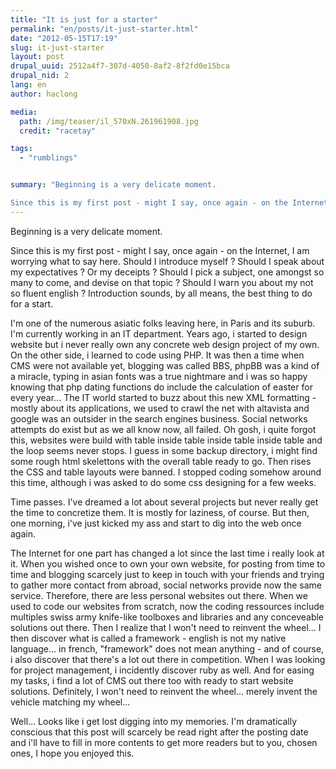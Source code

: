 ```yaml
---
title: "It is just for a starter"
permalink: "en/posts/it-just-starter.html"
date: "2012-05-15T17:19"
slug: it-just-starter
layout: post
drupal_uuid: 2512a4f7-307d-4050-8af2-8f2fd0e15bca
drupal_nid: 2
lang: en
author: haclong

media:
  path: /img/teaser/il_570xN.261961908.jpg
  credit: "racetay"

tags:
  - "rumblings"


summary: "Beginning is a very delicate moment.

Since this is my first post - might I say, once again - on the Internet, I am worrying what to say here. Should I introduce myself ? Should I speak about my expectatives ? Or my deceipts ? Should I pick a subject, one amongst so many to come, and devise on that topic ? Should I warn you about my not so fluent english ? Introduction sounds, by all means, the best thing to do for a start. "
---
```


Beginning is a very delicate moment.

Since this is my first post - might I say, once again - on the Internet, I am worrying what to say here. Should I introduce myself ? Should I speak about my expectatives ? Or my deceipts ? Should I pick a subject, one amongst so many to come, and devise on that topic ? Should I warn you about my not so fluent english ? Introduction sounds, by all means, the best thing to do for a start.

I'm one of the numerous asiatic folks leaving here, in Paris and its suburb. I'm currently working in an IT department. Years ago, i started to design website but i never really own any concrete web design project of my own. On the other side, i learned to code using PHP. It was then a time when CMS were not available yet, blogging was called BBS, phpBB was a kind of a miracle, typing in asian fonts was a true nightmare and i was so happy knowing that php dating functions do include the calculation of easter for every year... The IT world started to buzz about this new XML formatting - mostly about its applications, we used to crawl the net with altavista and google was an outsider in the search engines business. Social networks attempts do exist but as we all know now, all failed. Oh gosh, i quite forgot this, websites were build with table inside table inside table inside table and the loop seems never stops. I guess in some backup directory, i might find some rough html skelettons with the overall table ready to go. Then rises the CSS and table layouts were banned. I stopped coding somehow around this time, although i was asked to do some css designing for a few weeks.

Time passes. I've dreamed a lot about several projects but never really get the time to concretize them. It is mostly for laziness, of course. But then, one morning, i've just kicked my ass and start to dig into the web once again.

The Internet for one part has changed a lot since the last time i really look at it. When you wished once to own your own website, for posting from time to time and blogging scarcely just to keep in touch with your friends and trying to gather more contact from abroad, social networks provide now the same service. Therefore, there are less personal websites out there. When we used to code our websites from scratch, now the coding ressources include multiples swiss army knife-like toolboxes and libraries and any conceveable solutions out there. Then I realize that I won't need to reinvent the wheel... I then discover what is called a framework - english is not my native language... in french, "framework" does not mean anything - and of course, i also discover that there's a lot out there in competition. When I was looking for project management, i incidently discover ruby as well. And for easing my tasks, i find a lot of CMS out there too with ready to start website solutions. Definitely, I won't need to reinvent the wheel... merely invent the vehicle matching my wheel...

Well... Looks like i get lost digging into my memories.
I'm dramatically conscious that this post will scarcely be read right after the posting date and i'll have to fill in more contents to get more readers but to you, chosen ones, I hope you enjoyed this.


